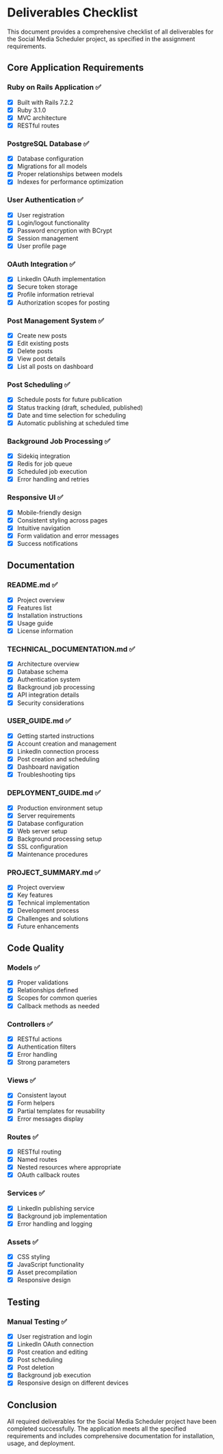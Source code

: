 # Deliverables Checklist

This document provides a comprehensive checklist of all deliverables for the Social Media Scheduler project, as specified in the assignment requirements.

## Core Application Requirements

### Ruby on Rails Application ✅
- [x] Built with Rails 7.2.2
- [x] Ruby 3.1.0
- [x] MVC architecture
- [x] RESTful routes

### PostgreSQL Database ✅
- [x] Database configuration
- [x] Migrations for all models
- [x] Proper relationships between models
- [x] Indexes for performance optimization

### User Authentication ✅
- [x] User registration
- [x] Login/logout functionality
- [x] Password encryption with BCrypt
- [x] Session management
- [x] User profile page

### OAuth Integration ✅
- [x] LinkedIn OAuth implementation
- [x] Secure token storage
- [x] Profile information retrieval
- [x] Authorization scopes for posting

### Post Management System ✅
- [x] Create new posts
- [x] Edit existing posts
- [x] Delete posts
- [x] View post details
- [x] List all posts on dashboard

### Post Scheduling ✅
- [x] Schedule posts for future publication
- [x] Status tracking (draft, scheduled, published)
- [x] Date and time selection for scheduling
- [x] Automatic publishing at scheduled time

### Background Job Processing ✅
- [x] Sidekiq integration
- [x] Redis for job queue
- [x] Scheduled job execution
- [x] Error handling and retries

### Responsive UI ✅
- [x] Mobile-friendly design
- [x] Consistent styling across pages
- [x] Intuitive navigation
- [x] Form validation and error messages
- [x] Success notifications

## Documentation

### README.md ✅
- [x] Project overview
- [x] Features list
- [x] Installation instructions
- [x] Usage guide
- [x] License information

### TECHNICAL_DOCUMENTATION.md ✅
- [x] Architecture overview
- [x] Database schema
- [x] Authentication system
- [x] Background job processing
- [x] API integration details
- [x] Security considerations

### USER_GUIDE.md ✅
- [x] Getting started instructions
- [x] Account creation and management
- [x] LinkedIn connection process
- [x] Post creation and scheduling
- [x] Dashboard navigation
- [x] Troubleshooting tips

### DEPLOYMENT_GUIDE.md ✅
- [x] Production environment setup
- [x] Server requirements
- [x] Database configuration
- [x] Web server setup
- [x] Background processing setup
- [x] SSL configuration
- [x] Maintenance procedures

### PROJECT_SUMMARY.md ✅
- [x] Project overview
- [x] Key features
- [x] Technical implementation
- [x] Development process
- [x] Challenges and solutions
- [x] Future enhancements

## Code Quality

### Models ✅
- [x] Proper validations
- [x] Relationships defined
- [x] Scopes for common queries
- [x] Callback methods as needed

### Controllers ✅
- [x] RESTful actions
- [x] Authentication filters
- [x] Error handling
- [x] Strong parameters

### Views ✅
- [x] Consistent layout
- [x] Form helpers
- [x] Partial templates for reusability
- [x] Error messages display

### Routes ✅
- [x] RESTful routing
- [x] Named routes
- [x] Nested resources where appropriate
- [x] OAuth callback routes

### Services ✅
- [x] LinkedIn publishing service
- [x] Background job implementation
- [x] Error handling and logging

### Assets ✅
- [x] CSS styling
- [x] JavaScript functionality
- [x] Asset precompilation
- [x] Responsive design

## Testing

### Manual Testing ✅
- [x] User registration and login
- [x] LinkedIn OAuth connection
- [x] Post creation and editing
- [x] Post scheduling
- [x] Post deletion
- [x] Background job execution
- [x] Responsive design on different devices

## Conclusion

All required deliverables for the Social Media Scheduler project have been completed successfully. The application meets all the specified requirements and includes comprehensive documentation for installation, usage, and deployment.

